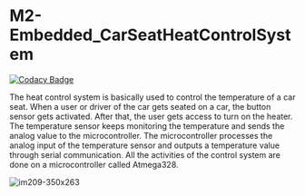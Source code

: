# M2-Embedded_CarSeatHeatControlSystem

[![Codacy Badge](https://api.codacy.com/project/badge/Grade/2f0a26d401da4ab39e472855fa70360f)](https://app.codacy.com/gh/deepakraj11/M2-Embedded_CarSeatHeatControlSystem?utm_source=github.com&utm_medium=referral&utm_content=deepakraj11/M2-Embedded_CarSeatHeatControlSystem&utm_campaign=Badge_Grade_Settings)

The heat control system is basically used to control the temperature of a car seat. When a user or driver of the car gets seated on a car, the button sensor gets activated. After that, the user gets access to turn on the heater. The temperature sensor keeps monitoring the temperature and sends the analog value to the microcontroller. The microcontroller processes the analog input of the temperature sensor and outputs a temperature value through serial communication. All the activities of the control system are done on a microcontroller called Atmega328.

![im209-350x263](https://user-images.githubusercontent.com/94216191/144197540-5a66edc4-e76a-4021-89c8-9a1d1a04adab.jpg)
